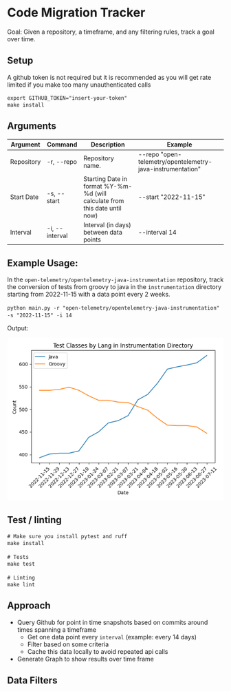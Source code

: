 # Code Migration Tracker

Goal: Given a repository, a timeframe, and any filtering rules, track a goal over time.

## Setup

A github token is not required but it is recommended as you will get rate limited if you make too many unauthenticated calls

```
export GITHUB_TOKEN="insert-your-token"
make install
```

## Arguments

| Argument   | Command        | Description                                                                | Example                                                    |
|------------|----------------|----------------------------------------------------------------------------|------------------------------------------------------------|
| Repository | -r, --repo     | Repository name.                                                           | --repo "open-telemetry/opentelemetry-java-instrumentation" |
| Start Date | -s, --start    | Starting Date in format %Y-%m-%d (will calculate from this date until now) | --start "2022-11-15"                                       |
| Interval   | -i, --interval | Interval (in days) between data points                                     | --interval 14                                              |


## Example Usage:

In the `open-telemetry/opentelemetry-java-instrumentation` repository, track the conversion of tests from groovy to java 
in the `instrumentation` directory starting from 2022-11-15 with a data point every 2 weeks.

`python main.py -r "open-telemetry/opentelemetry-java-instrumentation" -s "2022-11-15" -i 14`

Output: 

![Example](./media/example_output.png)


## Test / linting

```
# Make sure you install pytest and ruff
make install

# Tests
make test

# Linting
make lint
```


## Approach

- Query Github for point in time snapshots based on commits around times spanning a timeframe
  - Get one data point every `interval` (example: every 14 days)
  - Filter based on some criteria
  - Cache this data locally to avoid repeated api calls
- Generate Graph to show results over time frame


## Data Filters

